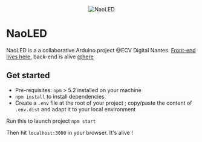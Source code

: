 <p align="center"> 
<img alt="NaoLED" src="https://i.ibb.co/H289Gvk/Capture-du-2018-11-30-13-30-56.png">
</p>


# NaoLED
NaoLED is a a collaborative Arduino project @ECV Digital Nantes.
[Front-end lives here](http://naoled.surge.sh), back-end is alive [@here](https://github.com/MaitreManuel/naoled-backend)

## Get started
* Pre-requisites: `npm` > 5.2 installed on your machine
* `npm install` to install dependencies
* Create a `.env` file at the root of your project ; copy/paste the content of `.env.dist` and adapt it to your local environment

Run this to launch project
`npm start`

Then hit `localhost:3000` in your browser.
It's alive !
